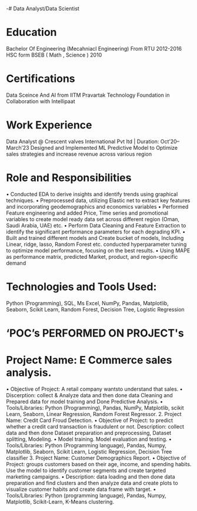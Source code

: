 -# Data Analyst/Data Scientist 
# Education
Bachelor Of Engineering (Mecahniacl Engineering) From RTU 2012-2016
HSC form BSEB  ( Math , Science ) 2010
# Certifications 
Data Sceince And AI  from IITM Pravartak Technology Foundation in Collaboration with Intellipaat

# Work Experience 
 Data Analyst @ Crescent valves International Pvt ltd | Duration: Oct’20– March’23
Designed and Implemented ML Predictive Model to Optimize sales strategies and increase revenue across various region 
# Role and Responsibilities
• Conducted EDA to derive insights and identify trends using graphical techniques.
• Preprocessed data, utilizing Elastic net to extract key features and incorporating geodemographics and 
economics variables 
• Performed Feature engineering and added Price, Time series and promotional variables to create model ready 
data set across different region (Oman, Saudi Arabia, UAE) etc.
• Perform Data Cleaning and Feature Extraction to identify the significant performance parameters for each 
degrading KPI.
• Built and trained different models and Create bucket of models, Including Linear, ridge, lasso, Random Forest 
etc. conducted hyperparameter tuning to optimize model performance, focusing on the best results.
• Using MAPE as performance matrix, predicted Market, product, and region-specific demand 
 # Technologies and Tools Used: 
Python (Programming), SQL, Ms Excel, NumPy, Pandas, Matplotlib, Seaborn, Scikit Learn, Random Forest, Decision 
Tree, Logistic Regression

# ‘POC’s PERFORMED ON PROJECT's

# Project Name: E Commerce sales analysis.
• Objective of Project: A retail company wantsto understand that sales.
• Discerption: collect & Analyze data and then done data Cleaning and Prepared data for model training and 
Done Predictive Analysis.
• Tools/Libraries: Python (Programming), Pandas, NumPy, Matplotlib, scikit Learn, Seaborn, Linear Regression, 
Random Forest Regressor.
2. Project Name: Credit Card Froud Detection.
• Objective of Project: to predict whether a credit card transaction is fraudulent or not.
 Description: collect data and then done Dataset preparation and preprocessing, Dataset splitting, Modeling.
• Model training. Model evaluation and testing.
• Tools/Libraries: Python (Programming language), Pandas, Numpy, Matplotlib, Seaborn, Scikit Learn, Logistic 
Regression, Decision Tree classifier
 3. Project Name: Customer Demographics Report.
• Objective of Project: groups customers based on their age, income, and spending habits. Use the model to 
identify customer segments and create targeted marketing campaigns.
 • Description: data loading and then done data preparation and find clusters and then analyze data and create 
plots to visualize customer habits and create data frame with target.
• Tools/Libraries: Python (programming language), Pandas, Numpy, Matplotlib, Scikit-Learn, K-Means clustering.
